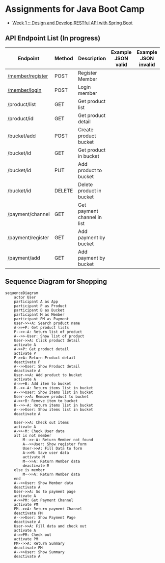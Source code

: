 # Assignments for Java Boot Camp
* [Week 1 :: Design and Develop RESTful API with Spring Boot](https://github.com/up1/assignment-java-boot-camp/wiki/Week-01)

## API Endpoint List (In progress)
|Endpoint|Method|Description|Example JSON valid|Example JSON invalid|
|-|-|-|-|-|
|[/member/register](https://github.com/K-dotdev/assignment-java-boot-camp/wiki/API-Endpoint#sign-up)|POST|Register Member|||
|[/member/login](https://github.com/K-dotdev/assignment-java-boot-camp/wiki/API-Endpoint#sign-in)|POST|Login member|||
|/product/list|GET|Get product list|||
|/product/id|GET|Get product detail|||
|/bucket/add|POST|Create product bucket|||
|/bucket/id|GET|Get product in bucket|||
|/bucket/id|PUT|Add product to bucket|||
|/bucket/id|DELETE|Delete product in bucket|||
|/payment/channel|GET|Get payment channel in list|||
|/payment/register|GET|Add payment by bucket|||
|/payment/add|GET|Add payment by bucket|||


## Sequence Diagram for Shopping

```mermaid
sequenceDiagram
    actor User
    participant A as App
    participant P as Product
    participant B as Bucket
    participant M as Member
    participant PM as Payment
    User->>+A: Search product name
    A->>+P: Get product lists
    P-->>-A: Return list of product
    A-->>-User: Show list of product
    User->>A: Click product detail
    activate A
    A->>P: Get product detail
    activate P
    P->>A: Return Product detail
    deactivate P
    A-->>User: Show Product detail
    deactivate A
    User->>A: Add product to bucket
    activate A
    A->>+B: Add item to bucket
    B-->>-A: Return items list in bucket
    A-->>User: Show items list in bucket
    User->>A: Remove product to bucket
    A->>+B: Remove item to bucket
    B-->>-A: Return items list in bucket
    A-->>User: Show items list in bucket
    deactivate A
    
    User->>A: Check out items
    activate A
    A->>+M: Check User data
    alt is not member
        M-->>-A: Return Member not found
        A-->>User: Show register form
        User->>A: Fill Data to form
        A->>M: Save user data
        activate M
        M-->>A: Return Member data
        deactivate M
    else is member
        M-->>A: Return Member data
    end
    A-->>User: Show Member data
    deactivate A
    User->>A: Go to payment page
    activate A
    A->>PM: Get Payment Channel
    activate PM
    PM-->>A: Return payment Channel
    deactivate PM
    A-->>User: Show Payment Page
    deactivate A
    User->>A: Fill data and check out
    activate A
    A->>PM: Check out
    activate PM
    PM-->>A: Return Summary
    deactivate PM
    A-->>User: Show Summary
    deactivate A
```
